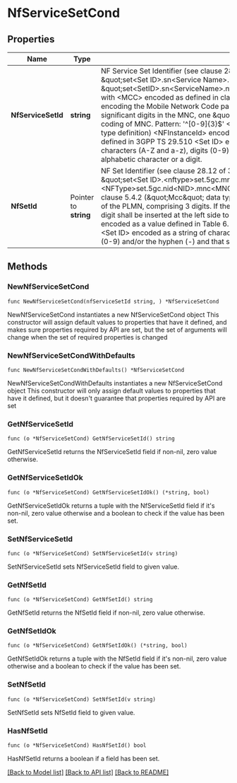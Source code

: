 # NfServiceSetCond

## Properties

Name | Type | Description | Notes
------------ | ------------- | ------------- | -------------
**NfServiceSetId** | **string** | NF Service Set Identifier (see clause 28.12 of 3GPP TS 23.003) formatted as the following  string \&quot;set&lt;Set ID&gt;.sn&lt;Service Name&gt;.nfi&lt;NF Instance ID&gt;.5gc.mnc&lt;MNC&gt;.mcc&lt;MCC&gt;\&quot;, or  \&quot;set&lt;SetID&gt;.sn&lt;ServiceName&gt;.nfi&lt;NFInstanceID&gt;.5gc.nid&lt;NID&gt;.mnc&lt;MNC&gt;.mcc&lt;MCC&gt;\&quot; with  &lt;MCC&gt; encoded as defined in clause 5.4.2 (\&quot;Mcc\&quot; data type definition)   &lt;MNC&gt; encoding the Mobile Network Code part of the PLMN, comprising 3 digits.    If there are only 2 significant digits in the MNC, one \&quot;0\&quot; digit shall be inserted    at the left side to fill the 3 digits coding of MNC.  Pattern: &#39;^[0-9]{3}$&#39; &lt;NID&gt; encoded as defined in clause 5.4.2 (\&quot;Nid\&quot; data type definition)  &lt;NFInstanceId&gt; encoded as defined in clause 5.3.2  &lt;ServiceName&gt; encoded as defined in 3GPP TS 29.510  &lt;Set ID&gt; encoded as a string of characters consisting of alphabetic    characters (A-Z and a-z), digits (0-9) and/or the hyphen (-) and that shall end    with either an alphabetic character or a digit.  | 
**NfSetId** | Pointer to **string** | NF Set Identifier (see clause 28.12 of 3GPP TS 23.003), formatted as the following string \&quot;set&lt;Set ID&gt;.&lt;nftype&gt;set.5gc.mnc&lt;MNC&gt;.mcc&lt;MCC&gt;\&quot;, or  \&quot;set&lt;SetID&gt;.&lt;NFType&gt;set.5gc.nid&lt;NID&gt;.mnc&lt;MNC&gt;.mcc&lt;MCC&gt;\&quot; with  &lt;MCC&gt; encoded as defined in clause 5.4.2 (\&quot;Mcc\&quot; data type definition)  &lt;MNC&gt; encoding the Mobile Network Code part of the PLMN, comprising 3 digits.    If there are only 2 significant digits in the MNC, one \&quot;0\&quot; digit shall be inserted    at the left side to fill the 3 digits coding of MNC.  Pattern: &#39;^[0-9]{3}$&#39; &lt;NFType&gt; encoded as a value defined in Table 6.1.6.3.3-1 of 3GPP TS 29.510 but    with lower case characters &lt;Set ID&gt; encoded as a string of characters consisting of    alphabetic characters (A-Z and a-z), digits (0-9) and/or the hyphen (-) and that    shall end with either an alphabetic character or a digit.   | [optional] 

## Methods

### NewNfServiceSetCond

`func NewNfServiceSetCond(nfServiceSetId string, ) *NfServiceSetCond`

NewNfServiceSetCond instantiates a new NfServiceSetCond object
This constructor will assign default values to properties that have it defined,
and makes sure properties required by API are set, but the set of arguments
will change when the set of required properties is changed

### NewNfServiceSetCondWithDefaults

`func NewNfServiceSetCondWithDefaults() *NfServiceSetCond`

NewNfServiceSetCondWithDefaults instantiates a new NfServiceSetCond object
This constructor will only assign default values to properties that have it defined,
but it doesn't guarantee that properties required by API are set

### GetNfServiceSetId

`func (o *NfServiceSetCond) GetNfServiceSetId() string`

GetNfServiceSetId returns the NfServiceSetId field if non-nil, zero value otherwise.

### GetNfServiceSetIdOk

`func (o *NfServiceSetCond) GetNfServiceSetIdOk() (*string, bool)`

GetNfServiceSetIdOk returns a tuple with the NfServiceSetId field if it's non-nil, zero value otherwise
and a boolean to check if the value has been set.

### SetNfServiceSetId

`func (o *NfServiceSetCond) SetNfServiceSetId(v string)`

SetNfServiceSetId sets NfServiceSetId field to given value.


### GetNfSetId

`func (o *NfServiceSetCond) GetNfSetId() string`

GetNfSetId returns the NfSetId field if non-nil, zero value otherwise.

### GetNfSetIdOk

`func (o *NfServiceSetCond) GetNfSetIdOk() (*string, bool)`

GetNfSetIdOk returns a tuple with the NfSetId field if it's non-nil, zero value otherwise
and a boolean to check if the value has been set.

### SetNfSetId

`func (o *NfServiceSetCond) SetNfSetId(v string)`

SetNfSetId sets NfSetId field to given value.

### HasNfSetId

`func (o *NfServiceSetCond) HasNfSetId() bool`

HasNfSetId returns a boolean if a field has been set.


[[Back to Model list]](../README.md#documentation-for-models) [[Back to API list]](../README.md#documentation-for-api-endpoints) [[Back to README]](../README.md)


